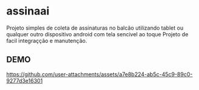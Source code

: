 # assinaai

Projeto simples de coleta de assinaturas no balcão utilizando tablet ou qualquer outro dispositivo android com tela sencivel ao toque
Projeto de facil integraçção e manutenção.

## DEMO





https://github.com/user-attachments/assets/a7e8b224-ab5c-45c9-89c0-9277d3e16301

